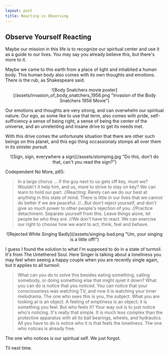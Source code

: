 ```yaml
---
layout: post
title: Reacting vs Observing
---
```

## Observe Yourself Reacting 

Maybe our mission in this life is to recognize our spiritual center and use it as a guide to our lives.  You may say you already believe this, but there's more to it.

Maybe we came to this earth from a place of light and inhabited a human body.  This human body also comes with its own thoughts and emotions.  There is the rub, as Shakespeare said.

<span style="display:block;text-align:center">
![Body Snatchers movie poster](/assets/invasion_of_body_snatchers_1956.png "Invasion of the Body Snatchers 1956 Movie")
</span>

Our emotions and thoughts are very strong, and can overwhelm our spiritual nature.  Our ego, as some like to use that term, also comes with pride, self-sufficiency a sense of being right, a sense of being the center of the universe, and an unrelenting and insane drive to get its needs met. 

With this drive comes the unfortunate situation that there are other such beings on this planet, and this ego thing occassionaly stomps all over them in its sinister pursuit.


<span style="display:block;text-align:center">
![Sign, sign, everywhere a sign](/assets/stomping.jpg "Do this, don't do that, can't you read the sign?")
</span>

Codependent No More, p65:

>In a large chorus ... if the guy next to us gets off key, must we?  Wouldn't it help him, and us, more to strive to stay on key?  We can learn to hold our part.  //Reacting: Rarely can we do our best at anything in this state of mind.  There is little in our lives that we cannot do better if we are peaceful.  //...But don't reject yourself, and don't give so much power to other people's rejection of you.  //Practice detachment.  Separate yourself from this.  Leave things alone, let people be who they are.  //We don't have to react.  We can exercise our right to choose how we want to act, think, feel and behave.

<span style="display:block;text-align:center">
![Rejected While Singing Badly](/assets/singing-bad.png "Um, your singing is a little off!")
</span>

I guess I found the solution to what I'm supposed to do in a state of turmoil.  It's from The Untethered Soul.  Here Singer is talking about a loneliness you may feel when seeing a happy couple when you are recently single again, but it applies to all turmoil:

>What can you do to solve this besides eating something, calling somebody, or doing something else that might quiet it down? What you can do is notice that you noticed. You can notice that your consciousness was watching TV, and now it is watching your inner melodrama. The one who sees this is you, the subject. What you are looking at is an object. A feeling of emptiness is an object; it is something you feel. But who feels it? Your way out is to just notice who's noticing. It's really that simple. It is much less complex than the protective apparatus with all its ball bearings, wheels, and hydraulics. All you have to do is notice who it is that feels the loneliness. The one who notices is already free. 

The one who notices is our spiritual self.  We just forgot.
 
Til next time.

